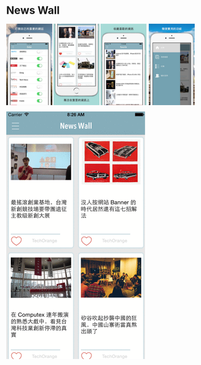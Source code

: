 # News Wall



![alt tag](https://github.com/ryan0817/News-Wall/blob/master/screenshot/e.jpg)

![alt tag](https://github.com/ryan0817/News-Wall/blob/master/screenshot/f.gif)


